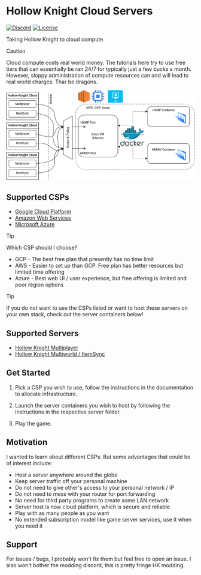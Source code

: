 # Hollow Knight Cloud Servers

[![Discord](https://img.shields.io/discord/879125729936298015.svg?logo=discord&logoColor=white&logoWidth=20&labelColor=7289DA&label=Discord&color=17cf48)](https://discord.gg/F6Y5TeFQ8j) [![License](https://img.shields.io/badge/license-MIT-green)](./LICENSE)

Taking Hollow Knight to cloud compute.

> [!CAUTION]
> Cloud compute costs real world money. The tutorials here try to use free tiers that can essentially be ran 24/7 for typically just a few bucks a month.
> However, sloppy administration of compute resources can and will lead to real world charges. Thar be dragons.

![Hollow Knight Cloud Servers Schematic](HKCloudServerDiagram.jpg)

## Supported CSPs

- [Google Cloud Platform](gcp)
- [Amazon Web Services](aws)
- [Microsoft Azure](azure)

> [!TIP]
> Which CSP should I choose?
> - GCP - The best free plan that presently has no time limit
> - AWS - Easier to set up than GCP. Free plan has better resources but limited time offering
> - Azure - Best web UI / user experience, but free offering is limited and poor region options

> [!TIP]
> If you do not want to use the CSPs listed or want to host these servers on your own stack, check out the server containers below!



## Supported Servers

- [Hollow Knight Multiplayer](docker/hkmp)
- [Hollow Knight Multiworld / ItemSync](docker/hkmw)

## Get Started

1. Pick a CSP you wish to use, follow the instructions in the documentation to allocate infrastructure.

2. Launch the server containers you wish to host by following the instructions in the respective server folder.

3. Play the game.

## Motivation

I wanted to learn about different CSPs.
But some advantages that could be of interest include:

- Host a server anywhere around the globe
- Keep server traffic off your personal machine
- Do not need to give other's access to your personal network / IP
- Do not need to mess with your router for port forwarding
- No need for third party programs to create some LAN network
- Server host is now cloud platform, which is secure and reliable
- Play with as many people as you want
- No extended subscription model like game server services, use it when you need it

## Support

For issues / bugs, I probably won't fix them but feel free to open an issue.
I also won't bother the modding discord, this is pretty fringe HK modding.
